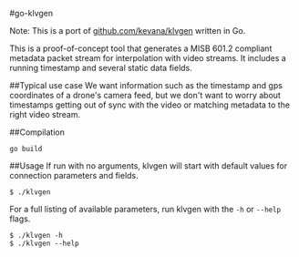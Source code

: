 

#go-klvgen

Note: This is a port of [github.com/kevana/klvgen](http://github.com/kevana/klvgen) written in Go.

This is a proof-of-concept tool that generates a MISB 601.2 compliant metadata packet stream for interpolation with video streams. It includes a running timestamp and several static data fields.

##Typical use case 
We want information such as the timestamp and gps coordinates of a drone's camera feed, but we don't want to worry about timestamps getting out of sync with the video or matching  metadata to the right video stream.

##Compilation

    go build

##Usage
If run with no arguments, klvgen will start with default values for connection parameters and fields.

    $ ./klvgen

For a full listing of available parameters, run klvgen with the `-h` or `--help` flags.

    $ ./klvgen -h
    $ ./klvgen --help
